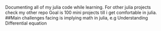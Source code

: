 Documenting all of my julia code while learning.
For other julia projects check my other repo 
Goal is 100 mini projects till i get comfortable in julia.
##Main challenges facing is implying math in julia, e.g Understanding Differential equation
